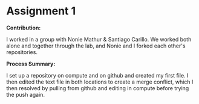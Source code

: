 # Assignment 1

**Contribution:**

I worked in a group with Nonie Mathur & Santiago Carillo. We worked both alone and together through the lab, and Nonie and I forked each 
other's repositories. 

**Process Summary:**

I set up a repository on compute and on github and created my first file. I then edited the text file in both locations to create a merge
conflict, which I then resolved by pulling from github and editing in compute before trying the push again.
